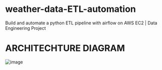 # weather-data-ETL-automation
Build and automate a python ETL pipeline with airflow on AWS EC2 | Data Engineering Project

# ARCHITECHTURE DIAGRAM

![image](https://github.com/RiyaVashishtha/weather-data-ETL-automation/assets/63110762/234a1e52-7f9e-4e5d-979b-4b5a06c5713f)
